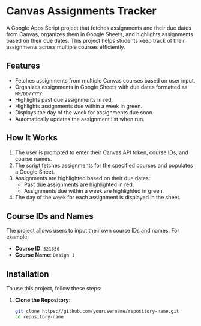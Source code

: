 # Canvas Assignments Tracker

A Google Apps Script project that fetches assignments and their due dates from Canvas, organizes them in Google Sheets, and highlights assignments based on their due dates. This project helps students keep track of their assignments across multiple courses efficiently.

## Features

- Fetches assignments from multiple Canvas courses based on user input.
- Organizes assignments in Google Sheets with due dates formatted as `MM/DD/YYYY`.
- Highlights past due assignments in red.
- Highlights assignments due within a week in green.
- Displays the day of the week for assignments due soon.
- Automatically updates the assignment list when run.

## How It Works

1. The user is prompted to enter their Canvas API token, course IDs, and course names.
2. The script fetches assignments for the specified courses and populates a Google Sheet.
3. Assignments are highlighted based on their due dates:
   - Past due assignments are highlighted in red.
   - Assignments due within a week are highlighted in green.
4. The day of the week for each assignment is displayed in the sheet.

## Course IDs and Names

The project allows users to input their own course IDs and names. For example:

- **Course ID**: `521656`
- **Course Name**: `Design 1`

## Installation

To use this project, follow these steps:

1. **Clone the Repository**:
   ```bash
   git clone https://github.com/yourusername/repository-name.git
   cd repository-name

